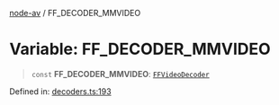 [node-av](../globals.md) / FF\_DECODER\_MMVIDEO

# Variable: FF\_DECODER\_MMVIDEO

> `const` **FF\_DECODER\_MMVIDEO**: [`FFVideoDecoder`](../type-aliases/FFVideoDecoder.md)

Defined in: [decoders.ts:193](https://github.com/seydx/av/blob/f8631fc881b394300b1479f511d55cf1c370a87f/src/constants/decoders.ts#L193)

